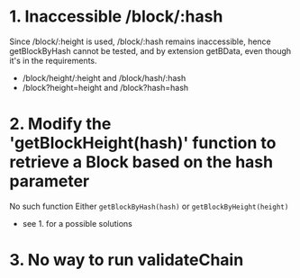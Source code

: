 # 1. Inaccessible /block/:hash

Since /block/:height is used, /block/:hash remains inaccessible, hence getBlockByHash cannot be tested, and by extension getBData, even though it's in the requirements.

- /block/height/:height and /block/hash/:hash
- /block?height=height and /block?hash=hash

# 2. Modify the 'getBlockHeight(hash)' function to retrieve a Block based on the hash parameter

No such function
Either `getBlockByHash(hash)` or `getBlockByHeight(height)`

- see 1. for a possible solutions

# 3. No way to run validateChain
